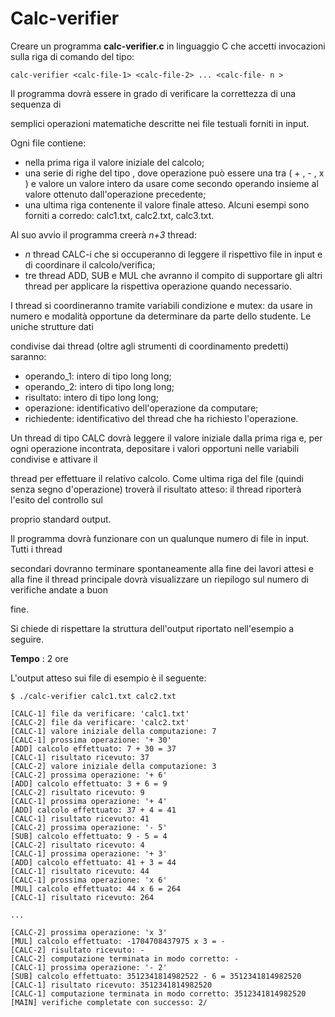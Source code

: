 # Calc-verifier
Creare un programma **calc-verifier.c** in linguaggio C che accetti invocazioni sulla riga
di comando del tipo:

```
calc-verifier <calc-file-1> <calc-file-2> ... <calc-file- n >
```
Il programma dovrà essere in grado di verificare la correttezza di una sequenza di

semplici operazioni matematiche descritte nei file testuali forniti in input.

Ogni file contiene:

- nella prima riga il valore iniziale del calcolo;
- una serie di righe del tipo <operazione valore>, dove operazione può essere una
    tra ( + , - , x ) e valore un valore intero da usare come secondo operando insieme al
    valore ottenuto dall'operazione precedente;
- una ultima riga contenente il valore finale atteso.
Alcuni esempi sono forniti a corredo: calc1.txt, calc2.txt, calc3.txt.

Al suo avvio il programma creerà _n+3_ thread:

- _n_ thread CALC-i che si occuperanno di leggere il rispettivo file in input e di
    coordinare il calcolo/verifica;
- tre thread ADD, SUB e MUL che avranno il compito di supportare gli altri thread per
    applicare la rispettiva operazione quando necessario.

I thread si coordineranno tramite variabili condizione e mutex: da usare in numero e
modalità opportune da determinare da parte dello studente. Le uniche strutture dati

condivise dai thread (oltre agli strumenti di coordinamento predetti) saranno:

- operando_1: intero di tipo long long;
- operando_2: intero di tipo long long;
- risultato: intero di tipo long long;
- operazione: identificativo dell'operazione da computare;
- richiedente: identificativo del thread che ha richiesto l'operazione.

Un thread di tipo CALC dovrà leggere il valore iniziale dalla prima riga e, per ogni
operazione incontrata, depositare i valori opportuni nelle variabili condivise e attivare il

thread per effettuare il relativo calcolo. Come ultima riga del file (quindi senza segno
d'operazione) troverà il risultato atteso: il thread riporterà l'esito del controllo sul

proprio standard output.

Il programma dovrà funzionare con un qualunque numero di file in input. Tutti i thread

secondari dovranno terminare spontaneamente alla fine dei lavori attesi e alla fine il
thread principale dovrà visualizzare un riepilogo sul numero di verifiche andate a buon

fine.

Si chiede di rispettare la struttura dell'output riportato nell'esempio a seguire.

**Tempo** : 2 ore


L'output atteso sui file di esempio è il seguente:

```
$ ./calc-verifier calc1.txt calc2.txt
```
```
[CALC-1] file da verificare: 'calc1.txt'
[CALC-2] file da verificare: 'calc2.txt'
[CALC-1] valore iniziale della computazione: 7
[CALC-1] prossima operazione: '+ 30'
[ADD] calcolo effettuato: 7 + 30 = 37
[CALC-1] risultato ricevuto: 37
[CALC-2] valore iniziale della computazione: 3
[CALC-2] prossima operazione: '+ 6'
[ADD] calcolo effettuato: 3 + 6 = 9
[CALC-2] risultato ricevuto: 9
[CALC-1] prossima operazione: '+ 4'
[ADD] calcolo effettuato: 37 + 4 = 41
[CALC-1] risultato ricevuto: 41
[CALC-2] prossima operazione: '- 5'
[SUB] calcolo effettuato: 9 - 5 = 4
[CALC-2] risultato ricevuto: 4
[CALC-1] prossima operazione: '+ 3'
[ADD] calcolo effettuato: 41 + 3 = 44
[CALC-1] risultato ricevuto: 44
[CALC-1] prossima operazione: 'x 6'
[MUL] calcolo effettuato: 44 x 6 = 264
[CALC-1] risultato ricevuto: 264
```
```
...
```
```
[CALC-2] prossima operazione: 'x 3'
[MUL] calcolo effettuato: -1704708437975 x 3 = -
[CALC-2] risultato ricevuto: -
[CALC-2] computazione terminata in modo corretto: -
[CALC-1] prossima operazione: '- 2'
[SUB] calcolo effettuato: 3512341814982522 - 6 = 3512341814982520
[CALC-1] risultato ricevuto: 3512341814982520
[CALC-1] computazione terminata in modo corretto: 3512341814982520
[MAIN] verifiche completate con successo: 2/
```
